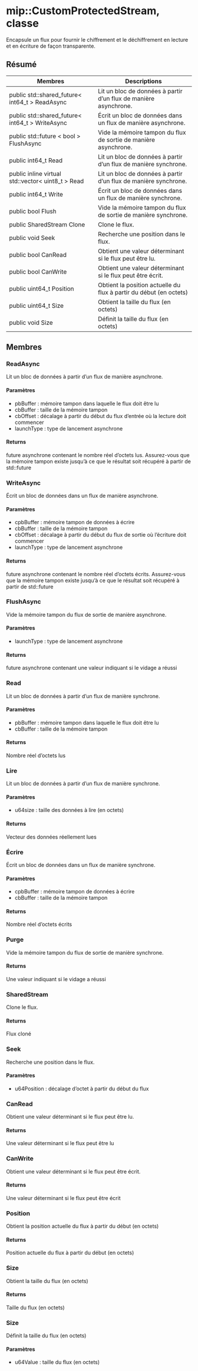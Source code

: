 # <a name="class-mipcustomprotectedstream"></a>mip::CustomProtectedStream, classe 
Encapsule un flux pour fournir le chiffrement et le déchiffrement en lecture et en écriture de façon transparente.
## <a name="summary"></a>Résumé
 Membres                        | Descriptions                                
--------------------------------|---------------------------------------------
public std::shared_future< int64_t > ReadAsync | Lit un bloc de données à partir d’un flux de manière asynchrone.
public std::shared_future< int64_t > WriteAsync | Écrit un bloc de données dans un flux de manière asynchrone.
public std::future < bool > FlushAsync | Vide la mémoire tampon du flux de sortie de manière asynchrone.
public int64_t Read | Lit un bloc de données à partir d’un flux de manière synchrone.
public inline virtual std::vector< uint8_t > Read | Lit un bloc de données à partir d’un flux de manière synchrone.
public int64_t Write | Écrit un bloc de données dans un flux de manière synchrone.
public bool Flush | Vide la mémoire tampon du flux de sortie de manière synchrone.
public SharedStream Clone | Clone le flux.
public void Seek | Recherche une position dans le flux.
public bool CanRead | Obtient une valeur déterminant si le flux peut être lu.
public bool CanWrite | Obtient une valeur déterminant si le flux peut être écrit.
public uint64_t Position | Obtient la position actuelle du flux à partir du début (en octets)
public uint64_t Size | Obtient la taille du flux (en octets)
public void Size | Définit la taille du flux (en octets)
## <a name="members"></a>Membres
### <a name="readasync"></a>ReadAsync
Lit un bloc de données à partir d’un flux de manière asynchrone.
#### <a name="parameters"></a>Paramètres
* pbBuffer : mémoire tampon dans laquelle le flux doit être lu 
* cbBuffer : taille de la mémoire tampon 
* cbOffset : décalage à partir du début du flux d’entrée où la lecture doit commencer 
* launchType : type de lancement asynchrone
#### <a name="returns"></a>Returns
future asynchrone contenant le nombre réel d’octets lus. Assurez-vous que la mémoire tampon existe jusqu’à ce que le résultat soit récupéré à partir de std::future
### <a name="writeasync"></a>WriteAsync
Écrit un bloc de données dans un flux de manière asynchrone.
#### <a name="parameters"></a>Paramètres
* cpbBuffer : mémoire tampon de données à écrire 
* cbBuffer : taille de la mémoire tampon 
* cbOffset : décalage à partir du début du flux de sortie où l’écriture doit commencer 
* launchType : type de lancement asynchrone
#### <a name="returns"></a>Returns
future asynchrone contenant le nombre réel d’octets écrits. Assurez-vous que la mémoire tampon existe jusqu’à ce que le résultat soit récupéré à partir de std::future
### <a name="flushasync"></a>FlushAsync
Vide la mémoire tampon du flux de sortie de manière asynchrone.
#### <a name="parameters"></a>Paramètres
* launchType : type de lancement asynchrone
#### <a name="returns"></a>Returns
future asynchrone contenant une valeur indiquant si le vidage a réussi
### <a name="read"></a>Read
Lit un bloc de données à partir d’un flux de manière synchrone.
#### <a name="parameters"></a>Paramètres
* pbBuffer : mémoire tampon dans laquelle le flux doit être lu 
* cbBuffer : taille de la mémoire tampon
#### <a name="returns"></a>Returns
Nombre réel d’octets lus
### <a name="read"></a>Lire
Lit un bloc de données à partir d’un flux de manière synchrone.
#### <a name="parameters"></a>Paramètres
* u64size : taille des données à lire (en octets)
#### <a name="returns"></a>Returns
Vecteur des données réellement lues
### <a name="write"></a>Écrire
Écrit un bloc de données dans un flux de manière synchrone.
#### <a name="parameters"></a>Paramètres
* cpbBuffer : mémoire tampon de données à écrire 
* cbBuffer : taille de la mémoire tampon
#### <a name="returns"></a>Returns
Nombre réel d’octets écrits
### <a name="flush"></a>Purge
Vide la mémoire tampon du flux de sortie de manière synchrone.
#### <a name="returns"></a>Returns
Une valeur indiquant si le vidage a réussi
### <a name="sharedstream"></a>SharedStream
Clone le flux.
#### <a name="returns"></a>Returns
Flux cloné
### <a name="seek"></a>Seek
Recherche une position dans le flux.
#### <a name="parameters"></a>Paramètres
* u64Position : décalage d’octet à partir du début du flux
### <a name="canread"></a>CanRead
Obtient une valeur déterminant si le flux peut être lu.
#### <a name="returns"></a>Returns
Une valeur déterminant si le flux peut être lu
### <a name="canwrite"></a>CanWrite
Obtient une valeur déterminant si le flux peut être écrit.
#### <a name="returns"></a>Returns
Une valeur déterminant si le flux peut être écrit
### <a name="position"></a>Position
Obtient la position actuelle du flux à partir du début (en octets)
#### <a name="returns"></a>Returns
Position actuelle du flux à partir du début (en octets)
### <a name="size"></a>Size
Obtient la taille du flux (en octets)
#### <a name="returns"></a>Returns
Taille du flux (en octets)
### <a name="size"></a>Size
Définit la taille du flux (en octets)
#### <a name="parameters"></a>Paramètres
* u64Value : taille du flux (en octets)